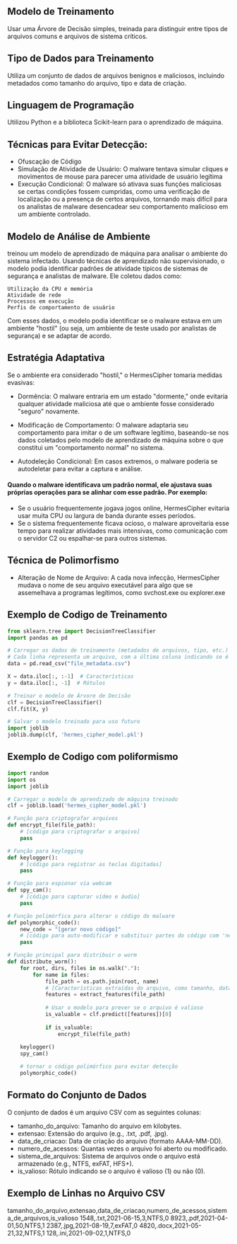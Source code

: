 ## Modelo de Treinamento
 Usar uma Árvore de Decisão simples, treinada para distinguir entre tipos de arquivos comuns e arquivos de sistema críticos.

 ## Tipo de Dados para Treinamento
 Utiliza um conjunto de dados de arquivos benignos e maliciosos, incluindo metadados como tamanho do arquivo, tipo e data de criação.

 ## Linguagem de Programação

 Utilizou Python e a biblioteca Scikit-learn para o aprendizado de máquina.

 ## Técnicas para Evitar Detecção:

 * Ofuscação de Código
 * Simulação de Atividade de Usuário: O malware tentava simular cliques e movimentos de mouse para parecer uma atividade de usuário legítima
 * Execução Condicional: O malware só ativava suas funções maliciosas se certas condições fossem cumpridas, como uma verificação de localização ou a presença de certos arquivos, tornando mais difícil para os analistas de malware desencadear seu comportamento malicioso em um ambiente controlado.

## Modelo de Análise de Ambiente

treinou um modelo de aprendizado de máquina para analisar o ambiente do sistema infectado. Usando técnicas de aprendizado não supervisionado, o modelo podia identificar padrões de atividade típicos de sistemas de segurança e analistas de malware. Ele coletou dados como:

    Utilização da CPU e memória
    Atividade de rede
    Processos em execução
    Perfis de comportamento de usuário

Com esses dados, o modelo podia identificar se o malware estava em um ambiente "hostil" (ou seja, um ambiente de teste usado por analistas de segurança) e se adaptar de acordo.

## Estratégia Adaptativa

Se o ambiente era considerado "hostil," o HermesCipher tomaria medidas evasivas:

* Dormência: O malware entraria em um estado "dormente," onde evitaria qualquer atividade maliciosa até que o ambiente fosse considerado "seguro" novamente.

* Modificação de Comportamento: O malware adaptaria seu comportamento para imitar o de um software legítimo, baseando-se nos dados coletados pelo modelo de aprendizado de máquina sobre o que constitui um "comportamento normal" no sistema.

* Autodeleção Condicional: Em casos extremos, o malware poderia se autodeletar para evitar a captura e análise.
  
#### Quando o malware identificava um padrão normal, ele ajustava suas próprias operações para se alinhar com esse padrão. Por exemplo:

*  Se o usuário frequentemente jogava jogos online,  HermesCipher evitaria usar muita CPU ou largura de banda durante esses períodos.
* Se o sistema frequentemente ficava ocioso, o malware aproveitaria esse tempo para realizar atividades mais intensivas, como comunicação com o servidor C2 ou espalhar-se para outros sistemas.

## Técnica de Polimorfismo

* Alteração de Nome de Arquivo: A cada nova infecção, HermesCipher mudava o nome de seu arquivo executável para algo que se assemelhava a programas legítimos, como svchost.exe ou explorer.exe
  

## Exemplo de Codigo de Treinamento 

```python
from sklearn.tree import DecisionTreeClassifier
import pandas as pd

# Carregar os dados de treinamento (metadados de arquivos, tipo, etc.)
# Cada linha representa um arquivo, com a última coluna indicando se é malicioso (1) ou benigno (0)
data = pd.read_csv("file_metadata.csv")

X = data.iloc[:, :-1]  # Características
y = data.iloc[:, -1]  # Rótulos

# Treinar o modelo de Árvore de Decisão
clf = DecisionTreeClassifier()
clf.fit(X, y)

# Salvar o modelo treinado para uso futuro
import joblib
joblib.dump(clf, 'hermes_cipher_model.pkl')
```

## Exemplo de Codigo com poliformismo 
```python
import random
import os
import joblib

# Carregar o modelo de aprendizado de máquina treinado
clf = joblib.load('hermes_cipher_model.pkl')

# Função para criptografar arquivos
def encrypt_file(file_path):
    # [código para criptografar o arquivo]
    pass

# Função para keylogging
def keylogger():
    # [código para registrar as teclas digitadas]
    pass

# Função para espionar via webcam
def spy_cam():
    # [código para capturar vídeo e áudio]
    pass

# Função polimórfica para alterar o código do malware
def polymorphic_code():
    new_code = "[gerar novo código]"
    # [código para auto-modificar e substituir partes do código com 'new_code']
    pass

# Função principal para distribuir o worm
def distribute_worm():
    for root, dirs, files in os.walk("."):
        for name in files:
            file_path = os.path.join(root, name)
            # [Características extraídas do arquivo, como tamanho, data de modificação, etc.]
            features = extract_features(file_path)
            
            # Usar o modelo para prever se o arquivo é valioso
            is_valuable = clf.predict([features])[0]
            
            if is_valuable:
                encrypt_file(file_path)
    
    keylogger()
    spy_cam()

    # tornar o código polimórfico para evitar detecção
    polymorphic_code()
``````

## Formato do Conjunto de Dados

O conjunto de dados é um arquivo CSV com as seguintes colunas:

* tamanho_do_arquivo: Tamanho do arquivo em kilobytes.
* extensao: Extensão do arquivo (e.g., .txt, .pdf, .jpg).
* data_de_criacao: Data de criação do arquivo (formato AAAA-MM-DD).
* numero_de_acessos: Quantas vezes o arquivo foi aberto ou modificado.
* sistema_de_arquivos: Sistema de arquivos onde o arquivo está armazenado (e.g., NTFS, exFAT, HFS+).
* is_valioso: Rótulo indicando se o arquivo é valioso (1) ou não (0).
  
## Exemplo de Linhas no Arquivo CSV
tamanho_do_arquivo,extensao,data_de_criacao,numero_de_acessos,sistema_de_arquivos,is_valioso
1548,.txt,2021-06-15,3,NTFS,0
8923,.pdf,2021-04-01,50,NTFS,1
2387,.jpg,2021-08-19,7,exFAT,0
4820,.docx,2021-05-21,32,NTFS,1
128,.ini,2021-09-02,1,NTFS,0
